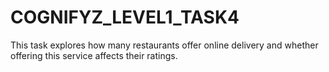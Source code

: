 # COGNIFYZ_LEVEL1_TASK4
This task explores how many restaurants offer online delivery and whether offering this service affects their ratings.
